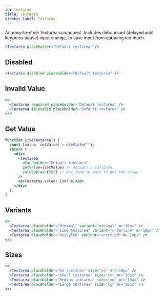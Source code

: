 ```yaml
---
id: textarea
title: Textarea
sidebar_label: Textarea
---
```


An easy-to-style Textarea component. Includes debounced (delayed until keypress pause) input change, to save input from updating too much.

```jsx live
<Textarea placeholder="Default textarea" />
```

## Disabled

```jsx live
<Textarea disabled placeholder="Default textarea" />
```

## Invalid Value

```jsx live
<>
  <Textarea required placeholder="Default textarea" />
  <Textarea isInvalid placeholder="Default textarea" />
</>
```

## Get Value

```jsx live
function LiveTextarea() {
  const [value, setValue] = useState("");
  return (
    <div>
      <Textarea
        placeholder="Default textarea"
        getValue={setValue} // accepts a callback
        valueDelay={500} // how long to wait to get the value
      />
      <p>Textarea value: {value}</p>
    </div>
  );
}
```

## Variants

```jsx live
<>
  <Textarea placeholder="Minimal" variant="minimal" m="10px" />
  <Textarea placeholder="Line textarea" variant="underline" m="10px" />
  <Textarea placeholder="Unstyled" variant="unstyled" m="10px" />
</>
```

## Sizes

```jsx live
<>
  <Textarea placeholder="XS textarea" size="xs" mr="10px" />
  <Textarea placeholder="Small textarea" size="sm" mr="10px" />
  <Textarea placeholder="Medium textarea" size="md" mr="10px" />
  <Textarea placeholder="Large textarea" size="lg" mr="10px" />
</>
```
